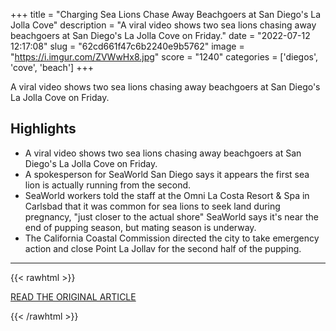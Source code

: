 +++
title = "Charging Sea Lions Chase Away Beachgoers at San Diego's La Jolla Cove"
description = "A viral video shows two sea lions chasing away beachgoers at San Diego's La Jolla Cove on Friday."
date = "2022-07-12 12:17:08"
slug = "62cd661f47c6b2240e9b5762"
image = "https://i.imgur.com/ZVWwHx8.jpg"
score = "1240"
categories = ['diegos', 'cove', 'beach']
+++

A viral video shows two sea lions chasing away beachgoers at San Diego's La Jolla Cove on Friday.

## Highlights

- A viral video shows two sea lions chasing away beachgoers at San Diego's La Jolla Cove on Friday.
- A spokesperson for SeaWorld San Diego says it appears the first sea lion is actually running from the second.
- SeaWorld workers told the staff at the Omni La Costa Resort & Spa in Carlsbad that it was common for sea lions to seek land during pregnancy, "just closer to the actual shore" SeaWorld says it's near the end of pupping season, but mating season is underway.
- The California Coastal Commission directed the city to take emergency action and close Point La Jollav for the second half of the pupping.

---

{{< rawhtml >}}
  <p class="article-category">
    <a target="_blank" href="https://www.nbcsandiego.com/news/local/sea-lions-chase-away-beachgoers-at-la-jolla-shores/2990905/">READ THE ORIGINAL ARTICLE</a>
  </p>
{{< /rawhtml >}}
